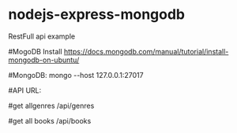 # nodejs-express-mongodb
RestFull api example

#MogoDB Install
https://docs.mongodb.com/manual/tutorial/install-mongodb-on-ubuntu/

#MongoDB:
mongo --host 127.0.0.1:27017

#API URL:

#get allgenres
/api/genres

#get all books
/api/books